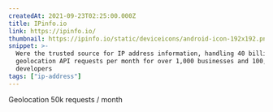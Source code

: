 ```yaml
---
createdAt: 2021-09-23T02:25:00.000Z
title: IPinfo.io
link: https://ipinfo.io/
thumbnail: https://ipinfo.io/static/deviceicons/android-icon-192x192.png
snippet: >-
  Were the trusted source for IP address information, handling 40 billion IP
  geolocation API requests per month for over 1,000 businesses and 100,000+
  developers
tags: ["ip-address"]
---
```

Geolocation 50k requests / month